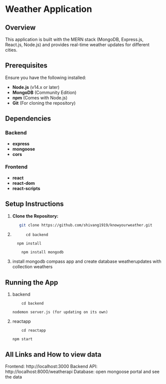 # Weather Application

## Overview

This application is built with the MERN stack (MongoDB, Express.js, React.js, Node.js) and provides real-time weather updates for different cities. 

## Prerequisites

Ensure you have the following installed:

- **Node.js** (v14.x or later)
- **MongoDB** (Community Edition)
- **npm** (Comes with Node.js)
- **Git** (For cloning the repository)

## Dependencies

### Backend

- **express**
- **mongoose**
- **cors**

### Frontend

- **react**
- **react-dom**
- **react-scripts**

## Setup Instructions

1. **Clone the Repository:**

   ```bash
      git clone https://github.com/shivang1919/knowyourweather.git
2. ```
         cd backend
   ```
         npm install
   ```
       npm install mongodb
   
3.    install mongodb compass app and create database weatherupdates with collection weathers


## Running the App
1. backend
   ```
       cd backend
   ```
       nodemon server.js (for updating on its own)
2. reactapp
   ```
       cd reactapp
   ```
       npm start

## All Links and How to view data

Frontend: http://localhost:3000
Backend API: http://localhost:8000/weatherapi
Database:  open mongoose portal and see the data

   





